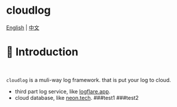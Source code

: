 # cloudlog
[English](READMEmd) | [中文](README_ZH.md)
# 📖 Introduction
<br />

`cloudlog` is a muli-way log framework. that is put your log to cloud.

- third part log service, like [logflare.app](https://logflare.app).
- cloud database, like [neon.tech](https://neon.tech).
###test1
###test2
